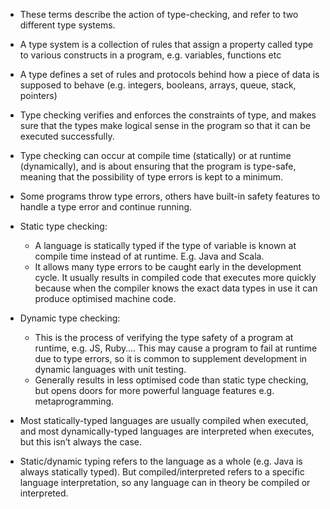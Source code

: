 * These terms describe the action of type-checking, and refer to two different type systems.

* A type system is a collection of rules that assign a property called type to various constructs in a program, e.g. variables, functions etc

* A type defines a set of rules and protocols behind how a piece of data is supposed to behave (e.g. integers, booleans, arrays, queue, stack, pointers)

* Type checking verifies and enforces the constraints of type, and makes sure that the types make logical sense in the program so that it can be executed successfully.

* Type checking can occur at compile time (statically) or at runtime (dynamically), and is about ensuring that the program is type-safe, meaning that the possibility of type errors is kept to a minimum.

* Some programs throw type errors, others have built-in safety features to handle a type error and continue running.

* Static type checking:
    * A language is statically typed if the type of variable is known at compile time instead of at runtime. E.g. Java and Scala.
    * It allows many type errors to be caught early in the development cycle. It usually results in compiled code that executes more quickly because when the compiler knows the exact data types in use it can produce optimised machine code.


* Dynamic type checking:
    * This is the process of verifying the type safety of a program at runtime, e.g. JS, Ruby…. This may cause a program to fail at runtime due to type errors, so it is common to supplement development in dynamic languages with unit testing.
    * Generally results in less optimised code than static type checking, but opens doors for more powerful language features e.g. metaprogramming.


* Most statically-typed languages are usually compiled when executed, and most dynamically-typed languages are interpreted when executes, but this isn’t always the case.

* Static/dynamic typing refers to the language as a whole (e.g. Java is always statically typed). But compiled/interpreted refers to a specific language interpretation, so any language can in theory be compiled or interpreted. 
